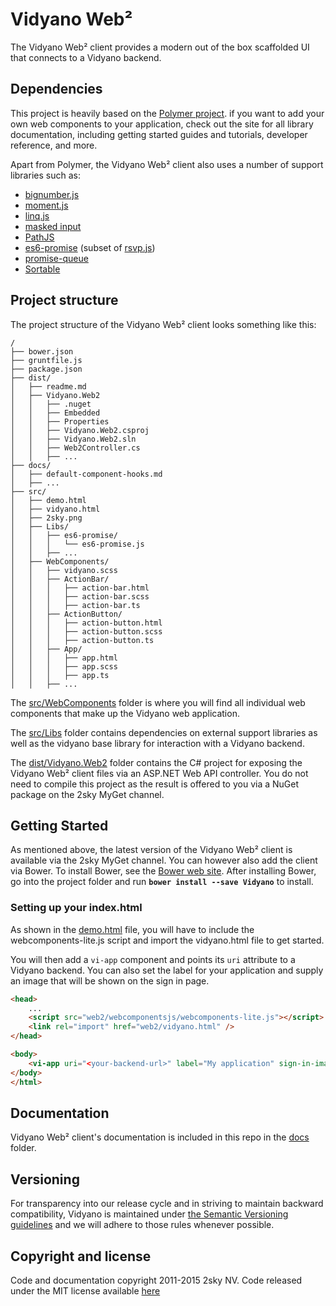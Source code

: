 # Vidyano Web²

The Vidyano Web² client provides a modern out of the box scaffolded UI that connects to a Vidyano backend.

## Dependencies

This project is heavily based on the [Polymer project](https://www.polymer-project.org/). if you want to add your own web components to your application, check out the site for all library documentation, including getting started guides and tutorials, developer reference, and more.

Apart from Polymer, the Vidyano Web² client also uses a number of support libraries such as:

* [bignumber.js](https://github.com/MikeMcl/bignumber.js/)
* [moment.js](http://momentjs.com/)
* [linq.js](http://linqjs.codeplex.com/)
* [masked input](http://digitalbush.com/projects/masked-input-plugin/)
* [PathJS](https://github.com/mtrpcic/pathjs)
* [es6-promise](https://github.com/jakearchibald/es6-promise) (subset of [rsvp.js](https://github.com/tildeio/rsvp.js))
* [promise-queue](https://github.com/azproduction/promise-queue/)
* [Sortable](https://github.com/RubaXa/Sortable)

## Project structure

The project structure of the Vidyano Web² client looks something like this:

```
/
├── bower.json
├── gruntfile.js
├── package.json
├── dist/
│   ├── readme.md
│   ├── Vidyano.Web2
│   │   ├── .nuget
│   │   ├── Embedded
│   │   ├── Properties
│   │   ├── Vidyano.Web2.csproj
│   │   ├── Vidyano.Web2.sln
│   │   ├── Web2Controller.cs
│   │   ├── ...
├── docs/
│   ├── default-component-hooks.md
│   ├── ...
├── src/
│   ├── demo.html
│   ├── vidyano.html
│   ├── 2sky.png
│   ├── Libs/
│   │   ├── es6-promise/
│   │   │   └── es6-promise.js
│   │   ├── ...
│   ├── WebComponents/
│   │   ├── vidyano.scss
│   │   ├── ActionBar/
│   │   │   ├── action-bar.html
│   │   │   ├── action-bar.scss
│   │   │   ├── action-bar.ts
│   │   ├── ActionButton/
│   │   │   ├── action-button.html
│   │   │   ├── action-button.scss
│   │   │   ├── action-button.ts
│   │   ├── App/
│   │   │   ├── app.html
│   │   │   ├── app.scss
│   │   │   ├── app.ts
│   │   ├── ...
```

The [src/WebComponents](https://github.com/2sky/Vidyano/tree/master/src/WebComponents) folder is where you will find all individual web components that make up the Vidyano web application.

The [src/Libs](https://github.com/2sky/Vidyano/tree/master/src/Libs) folder contains dependencies on external support libraries as well as the vidyano base library for interaction with a Vidyano backend.

The [dist/Vidyano.Web2](https://github.com/2sky/Vidyano/tree/master/dist/Vidyano.Web2) folder contains the C# project for exposing the Vidyano Web² client files via an ASP.NET Web API controller. You do not need to compile this project as the result is offered to you via a NuGet package on the 2sky MyGet channel.

## Getting Started

As mentioned above, the latest version of the Vidyano Web² client is available via the 2sky MyGet channel. You can however also add the client via Bower. To install Bower, see the [Bower web site](http://bower.io/). After installing Bower, go into the project folder and run **```bower install --save Vidyano```** to install.

### Setting up your index.html

As shown in the [demo.html](https://github.com/2sky/Vidyano/blob/master/src/demo.html) file, you will have to include the webcomponents-lite.js script and import the vidyano.html file to get started.

You will then add a ```vi-app``` component and points its ```uri``` attribute to a Vidyano backend. You can also set the label for your application and supply an image that will be shown on the sign in page.

```html
<head>
	...
	<script src="web2/webcomponentsjs/webcomponents-lite.js"></script>
    <link rel="import" href="web2/vidyano.html" />
</head>

<body>
    <vi-app uri="<your-backend-url>" label="My application" sign-in-image="signin.png"></vi-app>
</body>
</html>
```

## Documentation

Vidyano Web² client's documentation is included in this repo in the [docs](./docs) folder.

## Versioning

For transparency into our release cycle and in striving to maintain backward compatibility, Vidyano is maintained under [the Semantic Versioning guidelines](http://semver.org/) and we will adhere to those rules whenever possible.

## Copyright and license

Code and documentation copyright 2011-2015 2sky NV. Code released under the MIT license available [here](./LICENSE)
